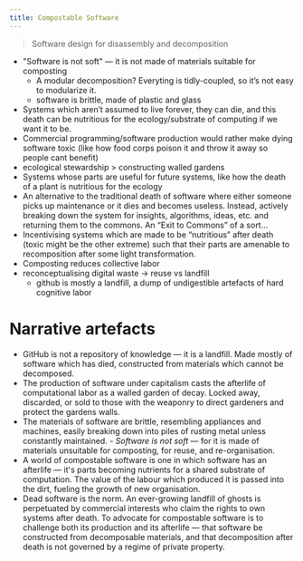 ```yaml
---
title: Compostable Software
---
```


> Software design for disassembly and decomposition

- "Software is not soft" — it is not made of materials suitable for composting
    - A modular decomposition? Everyting is tidly-coupled, so it’s not easy to modularize it.
    - software is brittle, made of plastic and glass
- Systems which aren’t assumed to live forever, they can die, and this death can be nutritious for the ecology/substrate of computing if we want it to be.
- Commercial programming/software production would rather make dying software toxic (like how food corps poison it and throw it away so people cant benefit)
- ecological stewardship > constructing walled gardens
- Systems whose parts are useful for future systems, like how the death of a plant is nutritious for the ecology
- An alternative to the traditional death of software where either someone picks up maintenance or it dies and becomes useless. Instead, actively breaking down the system for insights, algorithms, ideas, etc. and returning them to the commons. An “Exit to Commons” of a sort…
- Incentivising systems which are made to be “nutritious” after death (toxic might be the other extreme) such that their parts are amenable to recomposition after some light transformation.
- Composting reduces collective labor
- reconceptualising digital waste -> reuse vs landfill
    - github is mostly a landfill, a dump of undigestible artefacts of hard cognitive labor

# Narrative artefacts
- GitHub is not a repository of knowledge — it is a landfill. Made mostly of software which has died, constructed from materials which cannot be decomposed.
- The production of software under capitalism casts the afterlife of computational labor as a walled garden of decay. Locked away, discarded, or sold to those with the weaponry to direct gardeners and protect the gardens walls.
- The materials of software are brittle, resembling appliances and machines, easily breaking down into piles of rusting metal unless constantly maintained. - *Software is not soft* — for it is made of materials unsuitable for composting, for reuse, and re-organisation.
- A world of compostable software is one in which software has an afterlife — it's parts becoming nutrients for a shared substrate of computation. The value of the labour which produced it is passed into the dirt, fueling the growth of new organisation.
- Dead software is the norm. An ever-growing landfill of ghosts is perpetuated by commercial interests who claim the rights to own systems after death. To advocate for compostable software is to challenge both its production and its afterlife — that software be constructed from decomposable materials, and that decomposition after death is not governed by a regime of private property.